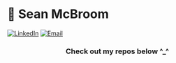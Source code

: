 # 🐇 Sean McBroom

<!--[![Discord](https://img.shields.io/badge/Discord-7289DA?style=flat-square&logo=discord&logoColor=white)](https://discordapp.com/users/517529173061795840/)-->
[![LinkedIn](https://img.shields.io/badge/-LinkedIn-blue?style=flat-square&logo=Linkedin&logoColor=white)](https://www.linkedin.com/in/sean-mcbroom-73bb16221/)
[![Email](https://img.shields.io/badge/-Email-red?style=flat-square&logo=Mail.Ru&logoColor=white)](mailto:sean.mcbroom@outlook.com)
<!--[![GitHub](https://img.shields.io/badge/-GitHub-black?style=flat-square&logo=github&link=https://github.com/seanmcbroom)](https://github.com/seanmcbroom)-->

<!--
<p>
&emsp;&emsp;Hello! My name is Sean McBroom, I am a computer science enthusiast who is passionate about the field because of the endless possibilities for creativity it offers. I have a natural aptitude for problem-solving and enjoy the challenge of finding unique solutions to complex problems. I am always eager to learn new programming languages and technologies, and constantly experimenting with new ideas and projects. I am also a strong collaborator, and enjoy working with others to bring their ideas to life. My ultimate goal is to make a positive impact on the world through my work in computer science.
</p>


<h2 align="center"></h2>

<br/>

<div align="center" style="display: flex; flex-direction: column; justify-items: center;">
  <img src="https://github-readme-stats.vercel.app/api/?username=seanmcbroom&layout=compact&theme=dark" alt="GitHub Stats">
  <img src="https://github-readme-stats.vercel.app/api/top-langs/?username=seanmcbroom&layout=compact&theme=dark" alt="Top Languages">
</div>

<br/>
-->

<h3 align="center">
  Check out my repos below ^_^
</h3>
